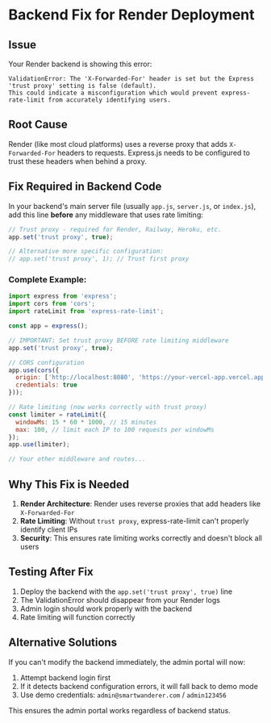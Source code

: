 # Backend Fix for Render Deployment

## Issue
Your Render backend is showing this error:
```
ValidationError: The 'X-Forwarded-For' header is set but the Express 'trust proxy' setting is false (default). 
This could indicate a misconfiguration which would prevent express-rate-limit from accurately identifying users.
```

## Root Cause
Render (like most cloud platforms) uses a reverse proxy that adds `X-Forwarded-For` headers to requests. Express.js needs to be configured to trust these headers when behind a proxy.

## Fix Required in Backend Code

In your backend's main server file (usually `app.js`, `server.js`, or `index.js`), add this line **before** any middleware that uses rate limiting:

```javascript
// Trust proxy - required for Render, Railway, Heroku, etc.
app.set('trust proxy', true);

// Alternative more specific configuration:
// app.set('trust proxy', 1); // Trust first proxy
```

### Complete Example:
```javascript
import express from 'express';
import cors from 'cors';
import rateLimit from 'express-rate-limit';

const app = express();

// IMPORTANT: Set trust proxy BEFORE rate limiting middleware
app.set('trust proxy', true);

// CORS configuration
app.use(cors({
  origin: ['http://localhost:8080', 'https://your-vercel-app.vercel.app'],
  credentials: true
}));

// Rate limiting (now works correctly with trust proxy)
const limiter = rateLimit({
  windowMs: 15 * 60 * 1000, // 15 minutes
  max: 100, // limit each IP to 100 requests per windowMs
});
app.use(limiter);

// Your other middleware and routes...
```

## Why This Fix is Needed

1. **Render Architecture**: Render uses reverse proxies that add headers like `X-Forwarded-For`
2. **Rate Limiting**: Without `trust proxy`, express-rate-limit can't properly identify client IPs
3. **Security**: This ensures rate limiting works correctly and doesn't block all users

## Testing After Fix

1. Deploy the backend with the `app.set('trust proxy', true)` line
2. The ValidationError should disappear from your Render logs
3. Admin login should work properly with the backend
4. Rate limiting will function correctly

## Alternative Solutions

If you can't modify the backend immediately, the admin portal will now:
1. Attempt backend login first
2. If it detects backend configuration errors, it will fall back to demo mode
3. Use demo credentials: `admin@smartwanderer.com` / `admin123456`

This ensures the admin portal works regardless of backend status.